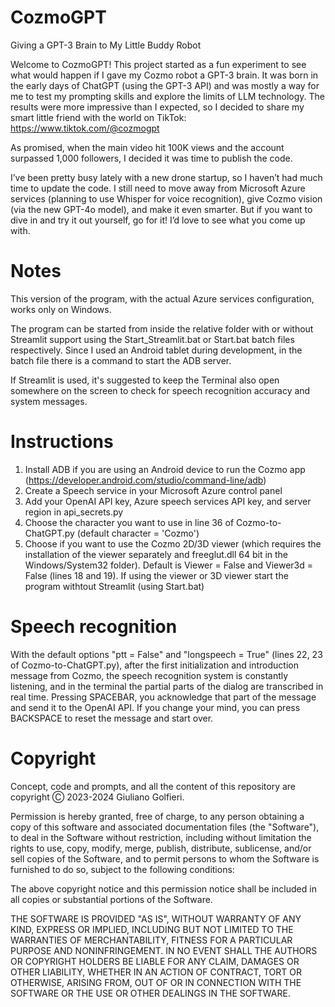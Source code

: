 # CozmoGPT
 Giving a GPT-3 Brain to My Little Buddy Robot

Welcome to CozmoGPT! This project started as a fun experiment to see what would happen if I gave my Cozmo robot a GPT-3 brain. It was born in the early days of ChatGPT (using the GPT-3 API) and was mostly a way for me to test my prompting skills and explore the limits of LLM technology. The results were more impressive than I expected, so I decided to share my smart little friend with the world on TikTok: https://www.tiktok.com/@cozmogpt
 
 As promised, when the main video hit 100K views and the account surpassed 1,000 followers, I decided it was time to publish the code.
 
 I’ve been pretty busy lately with a new drone startup, so I haven’t had much time to update the code. I still need to move away from Microsoft Azure services (planning to use Whisper for voice recognition), give Cozmo vision (via the new GPT-4o model), and make it even smarter. But if you want to dive in and try it out yourself, go for it! I’d love to see what you come up with.

 # Notes
 This version of the program, with the actual Azure services configuration, works only on Windows.

The program can be started from inside the relative folder with or without Streamlit support using the Start_Streamlit.bat or Start.bat batch files respectively. Since I used an Android tablet during development, in the batch file there is a command to start the ADB server.

 If Streamlit is used, it's suggested to keep the Terminal also open somewhere on the screen to check for speech recognition accuracy and system messages.

# Instructions
 1) Install ADB if you are using an Android device to run the Cozmo app (https://developer.android.com/studio/command-line/adb)
 2) Create a Speech service in your Microsoft Azure control panel
 3) Add your OpenAI API key, Azure speech services API key, and server region in api_secrets.py
 4) Choose the character you want to use in line 36 of Cozmo-to-ChatGPT.py (default character = 'Cozmo')
 5) Choose if you want to use the Cozmo 2D/3D viewer (which requires the installation of the viewer separately and freeglut.dll 64 bit in the Windows/System32 folder). Default is Viewer = False and Viewer3d = False (lines 18 and 19). If using the viewer or 3D viewer start the program withtout Streamlit (using Start.bat)

# Speech recognition
 With the default options "ptt = False" and "longspeech = True" (lines 22, 23 of Cozmo-to-ChatGPT.py), after the first initialization and introduction message from Cozmo, the speech recognition system is constantly listening, and in the terminal the partial parts of the dialog are transcribed in real time. Pressing SPACEBAR, you acknowledge that part of the message and send it to the OpenAI API. If you change your mind, you can press BACKSPACE to reset the message and start over.

# Copyright
Concept, code and prompts, and all the content of this repository are copyright Ⓒ 2023-2024 Giuliano Golfieri.

Permission is hereby granted, free of charge, to any person obtaining a copy of this software and associated documentation files (the "Software"), to deal in the Software without restriction, including without limitation the rights to use, copy, modify, merge, publish, distribute, sublicense, and/or sell copies of the Software, and to permit persons to whom the Software is furnished to do so, subject to the following conditions:

The above copyright notice and this permission notice shall be included in all copies or substantial portions of the Software.

THE SOFTWARE IS PROVIDED "AS IS", WITHOUT WARRANTY OF ANY KIND, EXPRESS OR IMPLIED, INCLUDING BUT NOT LIMITED TO THE WARRANTIES OF MERCHANTABILITY, FITNESS FOR A PARTICULAR PURPOSE AND NONINFRINGEMENT. IN NO EVENT SHALL THE AUTHORS OR COPYRIGHT HOLDERS BE LIABLE FOR ANY CLAIM, DAMAGES OR OTHER LIABILITY, WHETHER IN AN ACTION OF CONTRACT, TORT OR OTHERWISE, ARISING FROM, OUT OF OR IN CONNECTION WITH THE SOFTWARE OR THE USE OR OTHER DEALINGS IN THE SOFTWARE.
